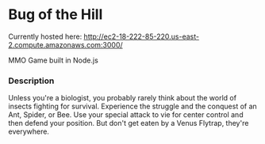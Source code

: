 # Bug of the Hill

Currently hosted here: http://ec2-18-222-85-220.us-east-2.compute.amazonaws.com:3000/

MMO Game built in Node.js

### Description

Unless you're a biologist, you probably rarely think about the world of insects fighting for survival. 
Experience the struggle and the conquest of an Ant, Spider, or Bee. Use your special attack to vie for center control and then defend your position. But don't get eaten by a Venus Flytrap, they're everywhere. 
